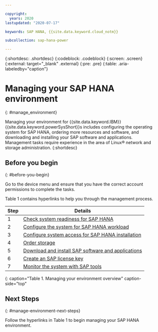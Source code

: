 ```yaml
---

copyright:
  years: 2020
lastupdated: "2020-07-17"

keywords: SAP HANA, {{site.data.keyword.cloud_notm}}

subcollection: sap-hana-power

---
```


{:shortdesc: .shortdesc}
{:codeblock: .codeblock}
{:screen: .screen}
{:external: target="_blank" .external}
{:pre: .pre}
{:table: .aria-labeledby="caption"}

# Managing your SAP HANA environment
{: #manage_environment}

Managing your environment for {{site.data.keyword.IBM}} {{site.data.keyword.powerSysShort}}s includes configuring the operating system for SAP HANA, ordering more resources and software, and downloading and installing your SAP software and applications. Management tasks require experience in the area of Linux&reg; network and storage administration.
{:shortdesc}

## Before you begin
{: #before-you-begin}

Go to the device menu and ensure that you have the correct account permissions to complete the tasks.

Table 1 contains hyperlinks to help you through the management process.

| Step | Details |
| --- | --- |
| 1 | [Check system readiness for SAP HANA](/docs/sap-hana-power?topic=sap-hana-power-check_system) |
| 2 | [Configure the system for SAP HANA workload](/docs/sap-hana-power?topic=sap-hana-power-configure_system) |
| 3 | [Configure system access for SAP HANA installation](/docs/sap-hana-power?topic=sap-hana-power-configure_access) |
| 4 | [Order storage](/docs/sap-hana-power?topic=sap-hana-power-manage_order_storage) |
| 5 | [Download and install SAP software and applications](/docs/sap-hana-power?topic=sap-hana-power-download_and_install) |
| 6 | [Create an SAP license key](/docs/sap-hana-power?topic=sap-hana-power-create_key) |
| 7 | [Monitor the system with SAP tools](/docs/sap-hana-power?topic=sap-hana-power-monitoring) |
{: caption="Table 1. Managing your environment overview" caption-side="top"

## Next Steps
{: #manage-environment-next-steps}

Follow the hyperlinks in Table 1 to begin managing your SAP HANA environment.
